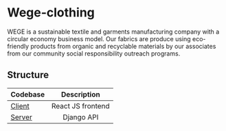 # Wege-clothing
WEGE is a sustainable textile and garments manufacturing company with a circular economy business model. Our fabrics are produce using eco-friendly products from organic and recyclable materials by our associates from our community social responsibility outreach programs.


## Structure

| Codebase             |      Description      |
| :------------------- | :-------------------: |
| [Client](client)       |      React JS frontend      |
| [Server](server) |     Django API      |

